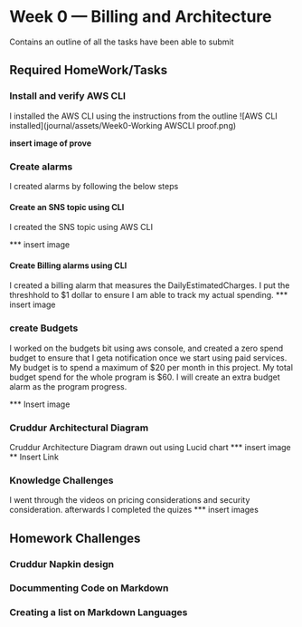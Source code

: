 # Week 0 — Billing and Architecture
Contains an outline of all the tasks have been able to submit
## Required HomeWork/Tasks 
### Install and verify AWS CLI
I installed the AWS CLI using the instructions from the outline
![AWS CLI installed](journal/assets/Week0-Working AWSCLI proof.png)

**insert image of prove** 

### Create alarms
I created alarms by following the below steps
#### Create an SNS topic using CLI
I created the SNS topic using AWS CLI 

*** insert image

#### Create Billing alarms using CLI
I created a billing alarm that measures the DailyEstimatedCharges. I put the threshhold to $1 dollar to ensure I am able to track my actual spending. 
*** insert image
### create Budgets
I worked on the budgets bit using aws console, and created a zero spend budget to ensure that I geta notification once we start using paid services. My budget is to spend a maximum of $20 per month in this project. My total budget spend for the whole program is $60. I will create an extra budget alarm as the program progress.

*** Insert image

### Cruddur Architectural Diagram
Cruddur Architecture Diagram drawn out using Lucid chart
*** insert image
** Insert Link

### Knowledge Challenges
I went through the videos on pricing considerations and security consideration. afterwards I completed the quizes
*** insert images

## Homework Challenges

### Cruddur Napkin design

### Docummenting Code on Markdown

### Creating a list on Markdown Languages

